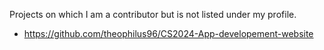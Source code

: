 Projects on which I am a contributor but is not listed under my profile.
- https://github.com/theophilus96/CS2024-App-developement-website
